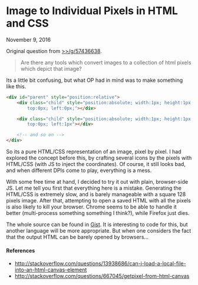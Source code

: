 Image to Individual Pixels in HTML and CSS
===

November 9, 2016

Original question from [>>/g/57436638](https://archive.rebeccablacktech.com/g/thread/S57436638).

> Are there any tools which convert images to a collection of html pixels which depict that image?

Its a little bit confusing, but what OP had in mind was to make something like this.

```html
<div id="parent" style="position:relative">
    <div class="child" style="position:absolute; width:1px; height:1px; background:#fff
        top:0px; left:0px;"></div>

    <div class="child" style="position:absolute; width:1px; height:1px; background:#fff
        top:0px; left:1px"></div>

    <!-- and so on -->
</div>
```

So its a pure HTML/CSS representation of an image, pixel by pixel. I had explored the concept before this, by crafting several icons by the pixels with HTML/CSS (with JS to inject the coordinates). Of course, it still looks bad, and when different DPIs come to play, everything is a mess.

With some free time at hand, I decided to try it out with plain, browser-side JS. Let me tell you first that everything here is a mistake. Generating the HTML/CSS is extremely slow, and is barely manageable with a square 128 pixels image. After that, attempting to open a saved HTML with all the pixels is also likely to kill your browser. Chrome seems to be able to handle it better (multi-process something something I think?), while Firefox just dies.

The whole source can be found in [Gist](https://gist.github.com/altbdoor/0c47bc4034449645285fb70913bea6d9). It is interesting to code for this, but another language will be more appropriate. But when one considers the fact that the output HTML can be barely opened by browsers...

#### References

- http://stackoverflow.com/questions/13938686/can-i-load-a-local-file-into-an-html-canvas-element
- http://stackoverflow.com/questions/667045/getpixel-from-html-canvas
